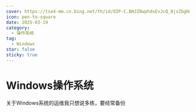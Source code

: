 ```yaml
---
cover: https://tse4-mm.cn.bing.net/th/id/OIP-C.BHJZ8wphdxEvJcQ_8jsZbgHaDt?w=4000&h=2000&rs=1&pid=ImgDetMain
icon: pen-to-square
date: 2025-03-19
category:
  - 操作系统
tag:
  - Windows
star: false
sticky: true
---
```


# Windows操作系统

关于Windows系统的运维我只想说多练，要经常备份
